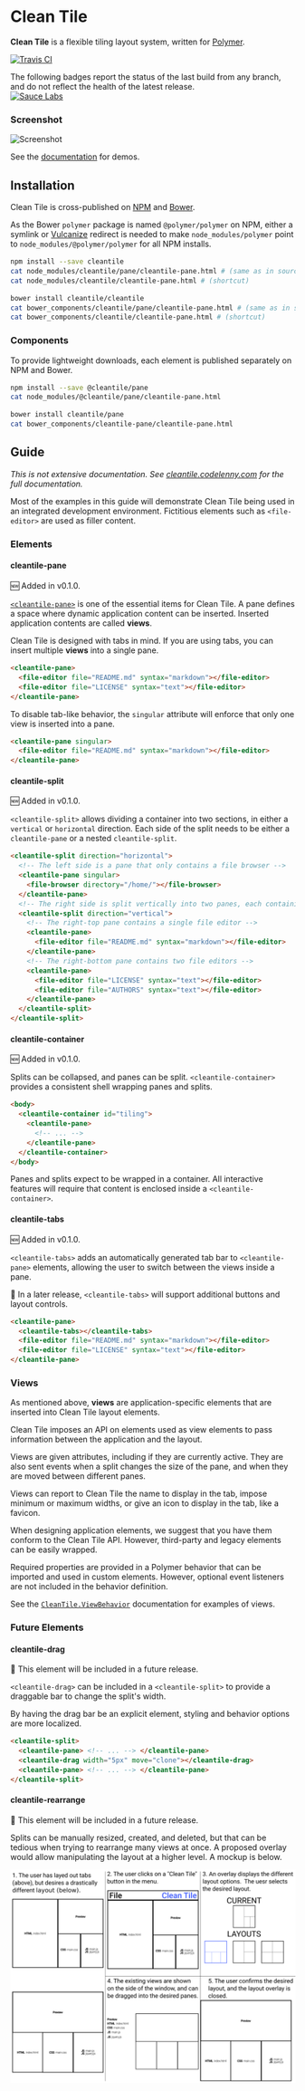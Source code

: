 # Clean Tile
**Clean Tile** is a flexible tiling layout system, written for [Polymer][].

[![Travis CI](https://travis-ci.org/cleantile/cleantile.svg?branch=master)](https://travis-ci.org/cleantile/cleantile)

The following badges report the status of the last build from any branch, and do not reflect the health of the latest
release.  
[![Sauce Labs ](https://saucelabs.com/browser-matrix/codelenny-cleantile.svg)](https://saucelabs.com/u/codelenny-cleantile)

### Screenshot

![Screenshot][simple-binding-screenshot]

See the [documentation][cleantile.codelenny.com] for demos.

## Installation

Clean Tile is cross-published on [NPM][] and [Bower][].

As the Bower `polymer` package is named `@polymer/polymer` on NPM, either a symlink or [Vulcanize][] redirect is needed
to make `node_modules/polymer` point to `node_modules/@polymer/polymer` for all NPM installs.

```sh
npm install --save cleantile
cat node_modules/cleantile/pane/cleantile-pane.html # (same as in source)
cat node_modules/cleantile/cleantile-pane.html # (shortcut)
```

```sh
bower install cleantile/cleantile
cat bower_components/cleantile/pane/cleantile-pane.html # (same as in source)
cat bower_components/cleantile/cleantile-pane.html # (shortcut)
```

### Components

To provide lightweight downloads, each element is published separately on NPM and Bower.

```sh
npm install --save @cleantile/pane
cat node_modules/@cleantile/pane/cleantile-pane.html
```

```sh
bower install cleantile/pane
cat bower_components/cleantile-pane/cleantile-pane.html
```

## Guide
*This is not extensive documentation.  See [cleantile.codelenny.com][] for the full documentation.*

Most of the examples in this guide will demonstrate Clean Tile being used in an integrated development environment.
Fictitious elements such as `<file-editor>` are used as filler content.

### Elements

#### cleantile-pane

:new: Added in v0.1.0.

[`<cleantile-pane>`][] is one of the essential items for Clean Tile.  A pane defines a space where dynamic application
content can be inserted.  Inserted application contents are called **views**.

Clean Tile is designed with tabs in mind.  If you are using tabs, you can insert multiple **views** into a single pane.

```html
<cleantile-pane>
  <file-editor file="README.md" syntax="markdown"></file-editor>
  <file-editor file="LICENSE" syntax="text"></file-editor>
</cleantile-pane>
```

To disable tab-like behavior, the `singular` attribute will enforce that only one view is inserted into a pane.

```html
<cleantile-pane singular>
  <file-editor file="README.md" syntax="markdown"></file-editor>
</cleantile-pane>
```

#### cleantile-split

:new: Added in v0.1.0.

`<cleantile-split>` allows dividing a container into two sections, in either a `vertical` or `horizontal` direction.
Each side of the split needs to be either a `cleantile-pane` or a nested `cleantile-split`.

```html
<cleantile-split direction="horizontal">
  <!-- The left side is a pane that only contains a file browser -->
  <cleantile-pane singular>
    <file-browser directory="/home/"></file-browser>
  </cleantile-pane>
  <!-- The right side is split vertically into two panes, each containing text editors -->
  <cleantile-split direction="vertical">
    <!-- The right-top pane contains a single file editor -->
    <cleantile-pane>
      <file-editor file="README.md" syntax="markdown"></file-editor>
    </cleantile-pane>
    <!-- The right-bottom pane contains two file editors -->
    <cleantile-pane>
      <file-editor file="LICENSE" syntax="text"></file-editor>
      <file-editor file="AUTHORS" syntax="text"></file-editor>
    </cleantile-pane>
  </cleantile-split>
</cleantile-split>
```

#### cleantile-container

:new: Added in v0.1.0.

Splits can be collapsed, and panes can be split.  `<cleantile-container>` provides a consistent shell wrapping panes
and splits.

```html
<body>
  <cleantile-container id="tiling">
    <cleantile-pane>
      <!-- ... -->
    </cleantile-pane>
  </cleantile-container>
</body>
```

Panes and splits expect to be wrapped in a container.  All interactive features will require that content is enclosed
inside a `<cleantile-container>`.

#### cleantile-tabs

:new: Added in v0.1.0.

`<cleantile-tabs>` adds an automatically generated tab bar to `<cleantile-pane>` elements, allowing the user to switch
between the views inside a pane.

:memo: In a later release, `<cleantile-tabs>` will support additional buttons and layout controls.

```html
<cleantile-pane>
  <cleantile-tabs></cleantile-tabs>
  <file-editor file="README.md" syntax="markdown"></file-editor>
  <file-editor file="LICENSE" syntax="text"></file-editor>
</cleantile-pane>
```

### Views

As mentioned above, **views** are application-specific elements that are inserted into Clean Tile layout elements.

Clean Tile imposes an API on elements used as view elements to pass information between the application and the layout.

Views are given attributes, including if they are currently active.  They are also sent events when a split changes the
size of the pane, and when they are moved between different panes.

Views can report to Clean Tile the name to display in the tab, impose minimum or maximum widths, or give an icon to
display in the tab, like a favicon.

When designing application elements, we suggest that you have them conform to the Clean Tile API.  However, third-party
and legacy elements can be easily wrapped.

Required properties are provided in a Polymer behavior that can be imported and used in custom elements.  However,
optional event listeners are not included in the behavior definition.

See the [`CleanTile.ViewBehavior`][] documentation for examples of views.

### Future Elements

#### cleantile-drag

:memo: This element will be included in a future release.

`<cleantile-drag>` can be included in a `<cleantile-split>` to provide a draggable bar to change the split's width.

By having the drag bar be an explicit element, styling and behavior options are more localized.

```html
<cleantile-split>
  <cleantile-pane> <!-- ... --> </cleantile-pane>
  <cleantile-drag width="5px" move="clone"></cleantile-drag>
  <cleantile-pane> <!-- ... --> </cleantile-pane>
</cleantile-split>
```

#### cleantile-rearrange

:memo: This element will be included in a future release.

Splits can be manually resized, created, and deleted, but that can be tedious when trying to rearrange many views at
once.  A proposed overlay would allow manipulating the layout at a higher level.  A mockup is below.

![CleanTile rearrange mockup](rearrange.png)

[NPM]: https://npmjs.com
[Bower]: https://bower.io/
[Vulcanize]: https://github.com/Polymer/vulcanize

[Polymer]: https://www.polymer-project.org/1.0/
[polymer-doc-def]: https://www.polymer-project.org/1.0/docs/devguide/registering-elements#main-document-definitions

[cleantile.codelenny.com]: http://cleantile.codelenny.com/
[`<cleantile-pane>`]: http://cleantile.codelenny.com/#cleantile-pane
[`CleanTile.ViewBehavior`]: http://cleantile.codelenny.com/#CleanTile.ViewBehavior

[simple-binding-screenshot]: https://cdn.rawgit.com/cleantile/cleantile/adf567c5c59fc1a5326690610f3a33a3bbd31d37/lib/binding.png
